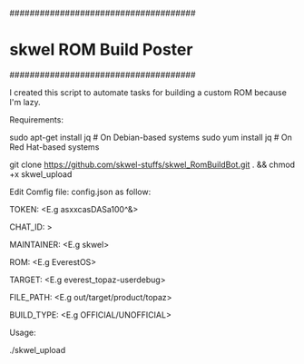 #####################################
# skwel ROM Build Poster #
#####################################

I created this script to automate tasks for building a custom ROM because I'm lazy. 

Requirements:

sudo apt-get install jq  # On Debian-based systems
sudo yum install jq      # On Red Hat-based systems

git clone https://github.com/skwel-stuffs/skwel_RomBuildBot.git . && chmod +x skwel_upload


Edit Comfig file: config.json as follow:


TOKEN: <E.g asxxcasDASa100^&>

CHAT_ID: >

MAINTAINER: <E.g skwel>

ROM: <E.g EverestOS>

TARGET: <E.g everest_topaz-userdebug>

FILE_PATH: <E.g out/target/product/topaz>

BUILD_TYPE: <E.g OFFICIAL/UNOFFICIAL>


Usage:

./skwel_upload
